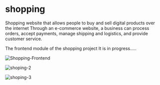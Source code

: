 # shopping
Shopping  website that allows people to buy and sell digital products over the internet Through an e-commerce website, a business can process orders, accept payments, manage shipping and logistics, and provide customer service.


The frontend module of the shopping project
It is in progress.....

![Shopping-Frontend](https://user-images.githubusercontent.com/93510831/209320247-8ec8bd5d-f9cd-4342-9725-fb7a4c790ffb.png)


![shoping-2](https://user-images.githubusercontent.com/93510831/209321471-090ed107-24c9-4afd-a53c-d2facee05e2b.png)


![shoping-3](https://user-images.githubusercontent.com/93510831/209321662-2c65d395-2591-418e-86e6-a999a54a3e27.png)

